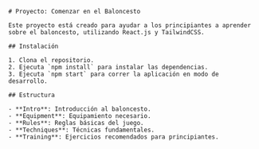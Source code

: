 
    # Proyecto: Comenzar en el Baloncesto

    Este proyecto está creado para ayudar a los principiantes a aprender sobre el baloncesto, utilizando React.js y TailwindCSS.
    
    ## Instalación
    
    1. Clona el repositorio.
    2. Ejecuta `npm install` para instalar las dependencias.
    3. Ejecuta `npm start` para correr la aplicación en modo de desarrollo.

    ## Estructura

    - **Intro**: Introducción al baloncesto.
    - **Equipment**: Equipamiento necesario.
    - **Rules**: Reglas básicas del juego.
    - **Techniques**: Técnicas fundamentales.
    - **Training**: Ejercicios recomendados para principiantes.
    
